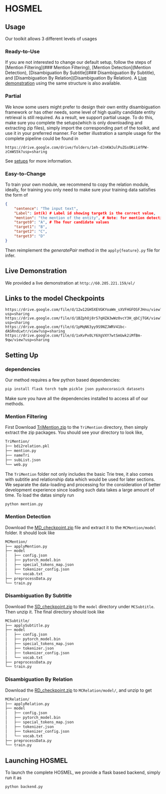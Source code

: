 # HOSMEL

## Usage

Our toolkit allows 3 different levels of usages

### Ready-to-Use

If you are not interested to change our default setup, follow the steps of [Mention Filtering](### Mention Filtering), [Mention Detection](Mention Detection), [Disambiguation By Subtitle](### Disambiguation By Subtitle), and [Disambiguation By Relation](Disambiguation By Relation). A [Live demonstration](#ld) using the same structure is also available.

### Partial

We know some users might prefer to design their own entity disambiguation framework or has other needs, some level of high quality candidate entity retrieval is still required. As a result, we support partial usage. To do this, make sure you complete the setups(which is only downloading and extracting zip files), simply import the corresponding part of the toolkit, and use it in your preferred manner. For better illustration a sample usage for the complete pipeline could be found in 

````apl
https://drive.google.com/drive/folders/1eh-dJnKWJulPuZGsORii4fPW-zCmWS5k?usp=sharing
````

See [setups](#su) for more information.

### Easy-to-Change

To train your own module, we recommend to copy the relation module, ideally, for training you only need to make sure your training data satisfies the form of

```json
{
    "sentence": "The input text", 
    "Label": int(k) # Label id showing targetk is the correct value, 
    "mention": "the mention of the entity", # Note: for mention detection, leave the mention empty and make the targets as your candidate mentions
    "target0": "A", # The four candidate values 
    "target1": "B",
    "target2": "C",
    "target3": "D"
}
```

Then reimplement the $generatePair$ method in the `apply{feature}.py` file for infer.

## <span id="ld">Live Demonstration</span>

We provided a live demonstration at `http://60.205.221.159/el/`

## Links to the model Checkpoints

```apl
https://drive.google.com/file/d/12w12GH5XEVGKYoaWm_sXVFHGFOSFJHnu/view?usp=sharing
https://drive.google.com/file/d/1BZphOj8rS7qHZA3wWz0vcY3H_qbCjTGK/view?usp=sharing
https://drive.google.com/file/d/1pMqN63yy9S9NZJWRV41bc-dASRndLwtr/view?usp=sharing
https://drive.google.com/file/d/1xKvPx0LY6XgVXY7wtSmUwk2iMfBm-9qw/view?usp=sharing
```

## <span id="su">Setting Up</span>

### dependencies

Our method requires a few python based dependencies:

```bash
pip install flask torch tqdm pickle json pyahocorasick datasets
```

Make sure you have all the dependencies installed to access all of our methods.

### Mention Filtering

First Download [TriMention.zip](https://drive.google.com/file/d/12w12GH5XEVGKYoaWm_sXVFHGFOSFJHnu/view?usp=sharing) to the `TriMention` directory, then simply extract the zip packages. You should see your directory to look like,

```bash
TriMention/
├── bdi2relation.pkl
├── mention.py
├── nameTri
├── subList.json
└── web.py
```

The `TriMention` folder not only includes the basic Trie tree, it also comes with subtitle and relationship data which would be used for later sections. We separate the data-loading and processing for the consideration of better development experience since loading such data takes a large amount of time. To load the datas simply run

```bash
python mention.py
```

### Mention Detection

Download the [MD_checkpoint.zip](https://drive.google.com/file/d/1pMqN63yy9S9NZJWRV41bc-dASRndLwtr/view?usp=sharing) file and extract it to the `MCMention/model` folder. It should look like

```bash
MCMention/
├── applyMention.py
├── model
│   ├── config.json
│   ├── pytorch_model.bin
│   ├── special_tokens_map.json
│   ├── tokenizer_config.json
│   └── vocab.txt
├── preprocessData.py
└── train.py
```

### Disambiguation By Subtitle

Download the [SD_checkpoint.zip](https://drive.google.com/file/d/1BZphOj8rS7qHZA3wWz0vcY3H_qbCjTGK/view?usp=sharing) to the `model` directory under `MCSubtitle`. Then unzip it. The final directory should look like

```bash
MCSubtitle/
├── applySubtitle.py
├── model
│   ├── config.json
│   ├── pytorch_model.bin
│   ├── special_tokens_map.json
│   ├── tokenizer.json
│   ├── tokenizer_config.json
│   └── vocab.txt
├── preprocessData.py
└── train.py
```

### Disambiguation By Relation

Download the [RD_checkpoint.zip](https://drive.google.com/file/d/1xKvPx0LY6XgVXY7wtSmUwk2iMfBm-9qw/view?usp=sharing) to `MCRelation/model/`, and unzip to get

```bash
MCRelation/
├── applyRelation.py
├── model
│   ├── config.json
│   ├── pytorch_model.bin
│   ├── special_tokens_map.json
│   ├── tokenizer.json
│   ├── tokenizer_config.json
│   └── vocab.txt
├── preprocessData.py
└── train.py
```

## Launching HOSMEL

To launch the complete HOSMEL, we provide a flask based backend, simply run it as

```bash
python backend.py
```

